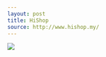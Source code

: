 ```yaml
---
layout: post
title: HiShop
source: http://www.hishop.my/
---
```


<img src="{{ site.baseurl }}/img/statap_img/hishop.png">

